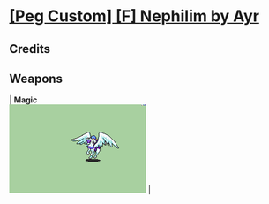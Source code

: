 # [\[Peg Custom\] \[F\] Nephilim by Ayr](./)
## Credits



## Weapons

| <b>Magic</b><br/><img alt="Magic animation" src="./6.%20Magic/Magic.gif"/> |
